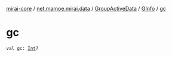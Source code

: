 [mirai-core](../../../index.md) / [net.mamoe.mirai.data](../../index.md) / [GroupActiveData](../index.md) / [GInfo](index.md) / [gc](./gc.md)

# gc

`val gc: `[`Int`](https://kotlinlang.org/api/latest/jvm/stdlib/kotlin/-int/index.html)`?`